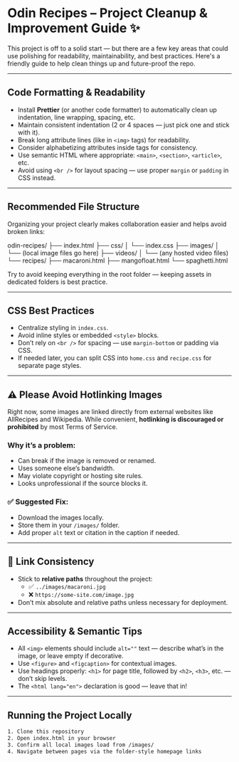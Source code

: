 # Odin Recipes – Project Cleanup & Improvement Guide ✨

This project is off to a solid start — but there are a few key areas that could use polishing for readability, maintainability, and best practices. Here's a friendly guide to help clean things up and future-proof the repo.

---

## Code Formatting & Readability

- Install **Prettier** (or another code formatter) to automatically clean up indentation, line wrapping, spacing, etc.
- Maintain consistent indentation (2 or 4 spaces — just pick one and stick with it).
- Break long attribute lines (like in `<img>` tags) for readability.
- Consider alphabetizing attributes inside tags for consistency.
- Use semantic HTML where appropriate: `<main>`, `<section>`, `<article>`, etc.
- Avoid using `<br />` for layout spacing — use proper `margin` or `padding` in CSS instead.

---

## Recommended File Structure

Organizing your project clearly makes collaboration easier and helps avoid broken links:

odin-recipes/
├── index.html
├── css/
│ └── index.css
├── images/
│ └── (local image files go here)
├── videos/
│ └── (any hosted video files)
└── recipes/
├── macaroni.html
├── mangofloat.html
└── spaghetti.html


Try to avoid keeping everything in the root folder — keeping assets in dedicated folders is best practice.

---

## CSS Best Practices

- Centralize styling in `index.css`.
- Avoid inline styles or embedded `<style>` blocks.
- Don’t rely on `<br />` for spacing — use `margin-bottom` or padding via CSS.
- If needed later, you can split CSS into `home.css` and `recipe.css` for separate page styles.

---

## ⚠️ Please Avoid Hotlinking Images

Right now, some images are linked directly from external websites like AllRecipes and Wikipedia. While convenient, **hotlinking is discouraged or prohibited** by most Terms of Service.

### Why it’s a problem:
- Can break if the image is removed or renamed.
- Uses someone else’s bandwidth.
- May violate copyright or hosting site rules.
- Looks unprofessional if the source blocks it.

### ✅ Suggested Fix:
- Download the images locally.
- Store them in your `/images/` folder.
- Add proper `alt` text or citation in the caption if needed.

---

## 🔗 Link Consistency

- Stick to **relative paths** throughout the project:
  - ✅ `../images/macaroni.jpg`
  - ❌ `https://some-site.com/image.jpg`
- Don’t mix absolute and relative paths unless necessary for deployment.

---

## Accessibility & Semantic Tips

- All `<img>` elements should include `alt=""` text — describe what’s in the image, or leave empty if decorative.
- Use `<figure>` and `<figcaption>` for contextual images.
- Use headings properly: `<h1>` for page title, followed by `<h2>`, `<h3>`, etc. — don’t skip levels.
- The `<html lang="en">` declaration is good — leave that in!

---

## Running the Project Locally

```bash
1. Clone this repository
2. Open index.html in your browser
3. Confirm all local images load from /images/
4. Navigate between pages via the folder-style homepage links
